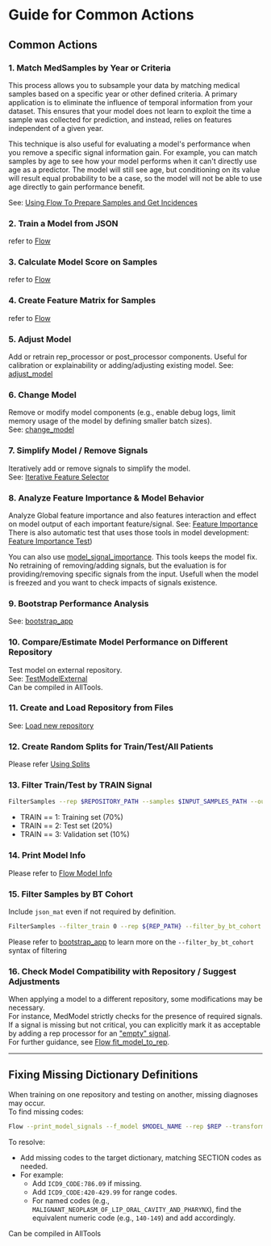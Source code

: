 # Guide for Common Actions

## Common Actions

### 1. Match MedSamples by Year or Criteria
This process allows you to subsample your data by matching medical samples based on a specific year or other defined criteria. A primary application is to eliminate the influence of temporal information from your dataset. This ensures that your model does not learn to exploit the time a sample was collected for prediction, and instead, relies on features independent of a given year.

This technique is also useful for evaluating a model's performance when you remove a specific signal information gain. For example, you can match samples by age to see how your model performs when it can't directly use age as a predictor. The model will still see age, but conditioning on its value will result equal probability to be a case, so the model will not be able to use age directly to gain performance benefit.

See: [Using Flow To Prepare Samples and Get Incidences](../Using%20the%20Flow%20App/Using%20Flow%20To%20Prepare%20Samples%20and%20Get%20Incidences.md#matching-פarameters)

### 2. Train a Model from JSON
refer to [Flow](../Using%20the%20Flow%20App/index.md#training-a-model)

### 3. Calculate Model Score on Samples
refer to [Flow](../Using%20the%20Flow%20App/index.md#predictingapplying-a-model)

### 4. Create Feature Matrix for Samples
refer to [Flow](../Using%20the%20Flow%20App/index.md#creating-a-feature-matrix-for-samples)

### 5. Adjust Model
Add or retrain rep_processor or post_processor components. Useful for calibration or explainability or adding/adjusting existing model.
See: [adjust_model](../adjust_model.md)  

### 6. Change Model
Remove or modify model components (e.g., enable debug logs, limit memory usage of the model by defining smaller batch sizes).  
See: [change_model](../change_model)  

### 7. Simplify Model / Remove Signals
Iteratively add or remove signals to simplify the model.  
See: [Iterative Feature Selector](../Iterative%20Feature%20Selector.md)  

### 8. Analyze Feature Importance & Model Behavior
Analyze Global feature importance and also features interaction and effect on model output of each important feature/signal.
See: [Feature Importance](../../Infrastructure%20C%20Library/05.PostProcessors%20Practical%20Guide/ButWhy%20Practical%20Guide.md)
There is also automatic test that uses those tools in model development: [Feature Importance Test](../Model%20Checklist/AutoTest/Development%20kit/Test_05%20-%20But%20why.md))

You can also use [model_signal_importance](../model_signals_importance.md). This tools keeps the model fix. No retraining of removing/adding signals, but the
evaluation is for providing/removing specific signals from the input. Usefull when the model is freezed and you want to check impacts of signals existence.

### 9. Bootstrap Performance Analysis
See: [bootstrap_app](../bootstrap_app)

### 10. Compare/Estimate Model Performance on Different Repository
Test model on external repository.  
See: [TestModelExternal](../TestModelExternal.md)  
Can be compiled in AllTools.

### 11. Create and Load Repository from Files
See: [Load new repository](../../Repositories/Load%20new%20repository.md)

### 12. Create Random Splits for Train/Test/All Patients
Please refer [Using Splits](../Using%20the%20Flow%20App/Split%20Files.md#create-random-splits-for-patients)

### 13. Filter Train/Test by TRAIN Signal
```bash
FilterSamples --rep $REPOSITORY_PATH --samples $INPUT_SAMPLES_PATH --output $OUTPUT_SAMPLES_PATH --filter_train $FILTER_TRAIN_VAL
```

- TRAIN == 1: Training set (70%)
- TRAIN == 2: Test set (20%)
- TRAIN == 3: Validation set (10%)

### 14. Print Model Info

Please refer to [Flow Model Info](../Using%20the%20Flow%20App/index.md#print-trained-model-information)

### 15. Filter Samples by BT Cohort
Include `json_mat` even if not required by definition.
```bash
FilterSamples --filter_train 0 --rep ${REP_PATH} --filter_by_bt_cohort "Time-Window:90,730;Age:50,80;Suspected:0,0;Ex_or_Current:1,1" --samples ${INPUT} --output ${OUTPUT} --json_mat ${JSON}
```
Please refer to [bootstrap_app](../bootstrap_app/index.md) to learn more on the `--filter_by_bt_cohort` syntax of filtering

### 16. Check Model Compatibility with Repository / Suggest Adjustments

When applying a model to a different repository, some modifications may be necessary.  
For instance, MedModel strictly checks for the presence of required signals. If a signal is missing but not critical, you can explicitly mark it as acceptable by adding a rep processor for an ["empty" signal](../../Infrastructure%20C%20Library/01.Rep%20Processors%20Practical%20Guide/How%20to%20create%20an%20empty%20signal).  
For further guidance, see [Flow fit_model_to_rep](../Using%20the%20Flow%20App/Fit%20MedModel%20to%20Repository.md).

---

## Fixing Missing Dictionary Definitions

When training on one repository and testing on another, missing diagnoses may occur.  
To find missing codes:
```bash
Flow --print_model_signals --f_model $MODEL_NAME --rep $REP --transform_rep 1 --output_dict_path $PATH
```
To resolve:

- Add missing codes to the target dictionary, matching SECTION codes as needed.
- For example:
   - Add `ICD9_CODE:786.09` if missing.
   - Add `ICD9_CODE:420-429.99` for range codes.
   - For named codes (e.g., `MALIGNANT_NEOPLASM_OF_LIP_ORAL_CAVITY_AND_PHARYNX`), find the equivalent numeric code (e.g., `140-149`) and add accordingly.

Can be compiled in AllTools
